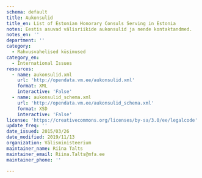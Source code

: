 ```yaml
---
schema: default
title: Aukonsulid
title_en: List of Estonian Honorary Consuls Serving in Estonia
notes: Eestis asuvad välisriikide aukonsulid ja nende kontaktandmed.
notes_en: ''
department: ''
category:
  - Rahvusvahelised küsimused
category_en:
  - International Issues
resources:
  - name: aukonsulid.xml
    url: 'http://opendata.vm.ee/aukonsulid.xml'
    format: XML
    interactive: 'False'
  - name: aukonsulid_schema.xml
    url: 'http://opendata.vm.ee/aukonsulid_schema.xml'
    format: XSD
    interactive: 'False'
license: 'https://creativecommons.org/licenses/by-sa/3.0/ee/legalcode'
update_freq: ''
date_issued: 2015/03/26
date_modified: 2019/11/13
organization: Välisministeerium
maintainer_name: Riina Talts
maintainer_email: Riina.Talts@mfa.ee
maintainer_phone: ''

---
```

